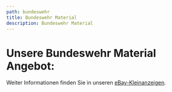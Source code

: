 ```yaml
---
path: bundeswehr
title: Bundeswehr Material
description: Bundeswehr Material
---
```

# Unsere Bundeswehr Material Angebot:

Weiter Informationen finden Sie in unseren  <!--StartFragment--><a href="https://www.ebay-kleinanzeigen.de/s-bestandsliste.html?userId=68642771">eBay-Kleinanzeigen</a><!--EndFragment-->.
